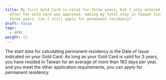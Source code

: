 ```yaml
---
title: My first Gold Card is valid for three years, but I only entered Taiwan
  after the Gold Card was approved, making my total stay in Taiwan less than
  three years. Can I still apply for permanent residency?
draft: false
tags:
  - APRC
weight: 11
---
```

The start date for calculating permanent residency is the Date of Issue indicated on your Gold Card. As long as your Gold Card is valid for 3 years, you have resided in Taiwan for an average of more than 183 days per year, and you meet the other application requirements, you can apply for permanent residency.